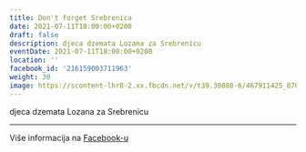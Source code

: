```yaml
---
title: Don't forget Srebrenica
date: 2021-07-11T18:00:00+0200
draft: false
description: djeca dzemata Lozana za Srebrenicu
eventDate: 2021-07-11T18:00:00+0200
location: ''
facebook_id: '216159003711963'
weight: 30
image: https://scontent-lhr8-2.xx.fbcdn.net/v/t39.30808-6/467911425_8702124949883247_8451066247417132989_n.jpg?_nc_cat=103&ccb=1-7&_nc_sid=9e60e4&_nc_ohc=7xwaBC2Rgn8Q7kNvwFDqo4J&_nc_oc=AdmRKkviAzwIWqn1V6qTRbscTrsqf-3h9XhWw58E_uWSW9Bvnd0EVTwR4XNZqcIA8Rs&_nc_zt=23&_nc_ht=scontent-lhr8-2.xx&edm=ABTKTjYEAAAA&_nc_gid=nsGYgEeDIW53htKRMyF1FA&oh=00_AfODHBlto0LSAdnXAqHi_PENv4kWfHbQRjBP4BXtsbfRPA&oe=685EB159
---
```


djeca dzemata Lozana za Srebrenicu

---

Više informacija na [Facebook-u](https://facebook.com/events/216159003711963)